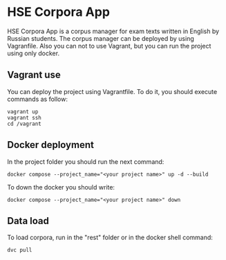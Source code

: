# HSE Corpora App
HSE Corpora App is a corpus manager for exam texts written in English by Russian students. The corpus manager can be deployed by using Vagranfile. Also you can not to use Vagrant, but you can run the project using only docker.

## Vagrant use
You can deploy the project using Vagrantfile. To do it, you should execute commands as follow:
```
vagrant up
vagrant ssh
cd /vagrant
```

## Docker deployment
In the project folder you should run the next command:
```
docker compose --project_name="<your project name>" up -d --build
```
To down the docker you should write:
```
docker compose --project_name="<your project name>" down
```

## Data load
To load corpora, run in the "rest" folder or in the docker shell command:
```
dvc pull
```
